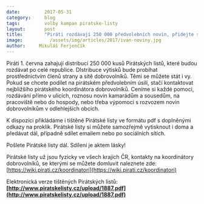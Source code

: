 ```yaml
---
date:         2017-05-31
category:     blog
tags:         volby kampan piratske-listy
layout:       post
title:        "Piráti rozdávají 250 000 předvolebních novin, přidejte se!"
image:          /assets/img/articles/2017/ivan-noviny.jpg
author:     Mikuláš Ferjenčík
---
```


Piráti 1. června zahajují distribucí 250 000 kusů Pirátských listů, které budou rozdávat po celé republice. DIstribuce výtisků bude probíhat prostřednictvím členů strany a sítě dobrovolníků. Těmi se můžete stát i vy. Pokud se chcete podílet na pirátském předvolebním úsilí, stačí kontaktovat nejbližšího pirátského koordinátora dobrovolníků. Ceníme si každé pomoci, rozdávání přímo v ulicích, roznosu novin kamarádům a sousedům, na pracoviště nebo do hospody, nebo třeba výpomoci s rozvozem novin dobrovolníkům v odlehlejších obcích.

K dispozici přikládáme i tištěné Pirátské listy ve formátu pdf s doplněnými odkazy na proklik. Pirátské listy si můžete samozřejmě vytisknout i doma a předávat dál, případně sdílet emailem nebo po sociálních sítích.

Pošlete Pirátské listy dál. Sdílení je aktem lásky!

Pirátské listy už jsou fyzicky ve všech krajích ČR, kontakty na koordinátory dobrovolníků, se kterými se můžete domluvit naleznete zde: [https://wiki.pirati.cz/koordinatori](https://wiki.pirati.cz/koordinatori)

Elektronická verze tištěných Pirátských listů: **[http://www.piratskelisty.cz/upload/1887.pdf](http://www.piratskelisty.cz/upload/1887.pdf)**
